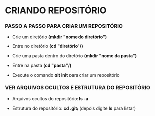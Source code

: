 # CRIANDO REPOSITÓRIO 



### PASSO A PASSO PARA CRIAR UM REPOSITÓRIO

- Crie um diretório **(mkdir "nome do diretório")**
- Entre no diretório **(cd "diretório"/)**
- Crie uma pasta dentro do diretório **(mkdir "nome da pasta")**

- Entre na pasta **(cd "pasta"/)**
- Execute o comando **git init** para criar um repositório



### VER ARQUIVOS OCULTOS E ESTRUTURA DO REPOSITÓRIO

- Arquivos ocultos do repositório: **ls -a**

- Estrutura do repositório: **cd .git/** (depois digite **ls** para listar)

  